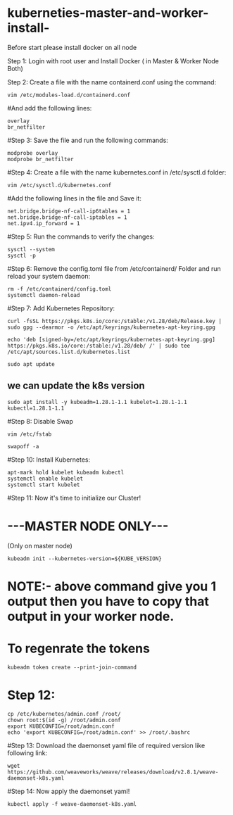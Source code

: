 # kuberneties-master-and-worker-install-
Before start please install docker on all node 

Step 1: Login with root user and Install Docker ( in Master & Worker Node Both)

Step 2:  Create a file with the name containerd.conf using the command:
```
vim /etc/modules-load.d/containerd.conf
```

#And add the following lines:
```
overlay
br_netfilter
```

#Step 3: Save the file and run the following commands:
```
modprobe overlay
modprobe br_netfilter
```

#Step 4: Create a file with the name kubernetes.conf in /etc/sysctl.d folder:
```
vim /etc/sysctl.d/kubernetes.conf
```

#Add the following lines in the file and Save it:
```
net.bridge.bridge-nf-call-ip6tables = 1
net.bridge.bridge-nf-call-iptables = 1
net.ipv4.ip_forward = 1
```

#Step 5: Run the commands to verify the changes:
```
sysctl --system
sysctl -p
```

#Step 6: Remove the config.toml file from /etc/containerd/ Folder and run reload your system daemon:
```
rm -f /etc/containerd/config.toml
systemctl daemon-reload
```

#Step 7: Add Kubernetes Repository:

```
curl -fsSL https://pkgs.k8s.io/core:/stable:/v1.28/deb/Release.key | sudo gpg --dearmor -o /etc/apt/keyrings/kubernetes-apt-keyring.gpg
```

```
echo 'deb [signed-by=/etc/apt/keyrings/kubernetes-apt-keyring.gpg] https://pkgs.k8s.io/core:/stable:/v1.28/deb/ /' | sudo tee /etc/apt/sources.list.d/kubernetes.list
```

```
sudo apt update
```
## we can update the k8s version
```
sudo apt install -y kubeadm=1.28.1-1.1 kubelet=1.28.1-1.1 kubectl=1.28.1-1.1
```
#Step 8: Disable Swap

```
vim /etc/fstab
```
```
swapoff -a
```

#Step 10: Install Kubernetes:

```
apt-mark hold kubelet kubeadm kubectl
systemctl enable kubelet
systemctl start kubelet
```

#Step 11: Now it's time to initialize our Cluster!

# ---MASTER NODE ONLY---
(Only on master node) 
```
kubeadm init --kubernetes-version=${KUBE_VERSION}
```

# NOTE:- above command give you 1 output then you have to copy that output in your worker node.

# To regenrate the tokens

```
kubeadm token create --print-join-command
```

# Step 12:


```
cp /etc/kubernetes/admin.conf /root/
chown root:$(id -g) /root/admin.conf
export KUBECONFIG=/root/admin.conf
echo 'export KUBECONFIG=/root/admin.conf' >> /root/.bashrc

```

#Step 13: Download the daemonset yaml file of required version like following link:
```
wget https://github.com/weaveworks/weave/releases/download/v2.8.1/weave-daemonset-k8s.yaml
```

#Step 14: Now apply the daemonset yaml!
```
kubectl apply -f weave-daemonset-k8s.yaml
```
